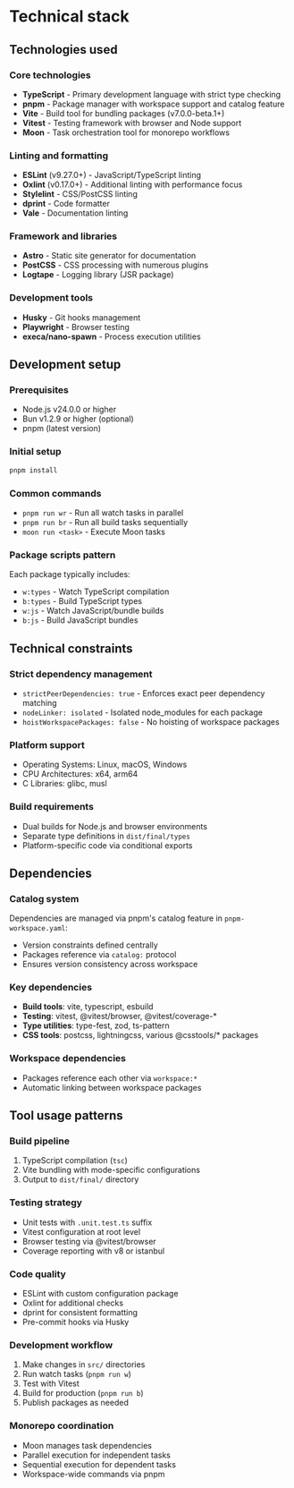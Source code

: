 # Technical stack

## Technologies used

### Core technologies
- **TypeScript** - Primary development language with strict type checking
- **pnpm** - Package manager with workspace support and catalog feature
- **Vite** - Build tool for bundling packages (v7.0.0-beta.1+)
- **Vitest** - Testing framework with browser and Node support
- **Moon** - Task orchestration tool for monorepo workflows

### Linting and formatting
- **ESLint** (v9.27.0+) - JavaScript/TypeScript linting
- **Oxlint** (v0.17.0+) - Additional linting with performance focus
- **Stylelint** - CSS/PostCSS linting
- **dprint** - Code formatter
- **Vale** - Documentation linting

### Framework and libraries
- **Astro** - Static site generator for documentation
- **PostCSS** - CSS processing with numerous plugins
- **Logtape** - Logging library (JSR package)

### Development tools
- **Husky** - Git hooks management
- **Playwright** - Browser testing
- **execa/nano-spawn** - Process execution utilities

## Development setup

### Prerequisites
- Node.js v24.0.0 or higher
- Bun v1.2.9 or higher (optional)
- pnpm (latest version)

### Initial setup
```bash
pnpm install
```

### Common commands
- `pnpm run wr` - Run all watch tasks in parallel
- `pnpm run br` - Run all build tasks sequentially
- `moon run <task>` - Execute Moon tasks

### Package scripts pattern
Each package typically includes:
- `w:types` - Watch TypeScript compilation
- `b:types` - Build TypeScript types
- `w:js` - Watch JavaScript/bundle builds
- `b:js` - Build JavaScript bundles

## Technical constraints

### Strict dependency management
- `strictPeerDependencies: true` - Enforces exact peer dependency matching
- `nodeLinker: isolated` - Isolated node_modules for each package
- `hoistWorkspacePackages: false` - No hoisting of workspace packages

### Platform support
- Operating Systems: Linux, macOS, Windows
- CPU Architectures: x64, arm64
- C Libraries: glibc, musl

### Build requirements
- Dual builds for Node.js and browser environments
- Separate type definitions in `dist/final/types`
- Platform-specific code via conditional exports

## Dependencies

### Catalog system
Dependencies are managed via pnpm's catalog feature in `pnpm-workspace.yaml`:
- Version constraints defined centrally
- Packages reference via `catalog:` protocol
- Ensures version consistency across workspace

### Key dependencies
- **Build tools**: vite, typescript, esbuild
- **Testing**: vitest, @vitest/browser, @vitest/coverage-*
- **Type utilities**: type-fest, zod, ts-pattern
- **CSS tools**: postcss, lightningcss, various @csstools/* packages

### Workspace dependencies
- Packages reference each other via `workspace:*`
- Automatic linking between workspace packages

## Tool usage patterns

### Build pipeline
1. TypeScript compilation (`tsc`)
2. Vite bundling with mode-specific configurations
3. Output to `dist/final/` directory

### Testing strategy
- Unit tests with `.unit.test.ts` suffix
- Vitest configuration at root level
- Browser testing via @vitest/browser
- Coverage reporting with v8 or istanbul

### Code quality
- ESLint with custom configuration package
- Oxlint for additional checks
- dprint for consistent formatting
- Pre-commit hooks via Husky

### Development workflow
1. Make changes in `src/` directories
2. Run watch tasks (`pnpm run w`)
3. Test with Vitest
4. Build for production (`pnpm run b`)
5. Publish packages as needed

### Monorepo coordination
- Moon manages task dependencies
- Parallel execution for independent tasks
- Sequential execution for dependent tasks
- Workspace-wide commands via pnpm
